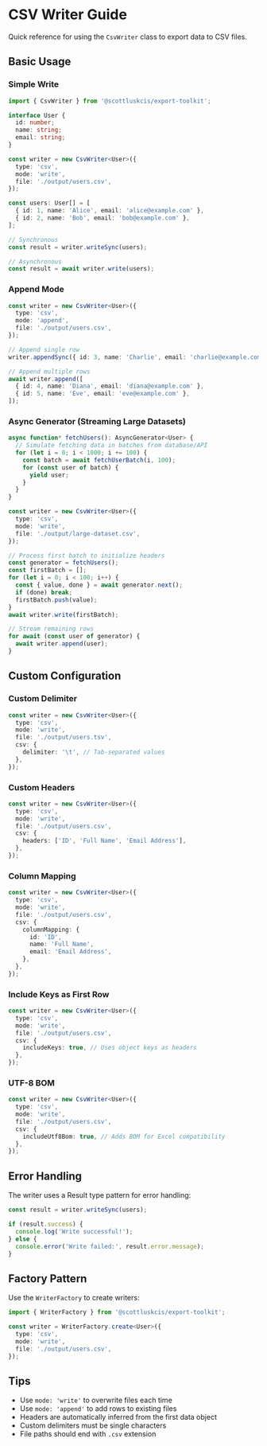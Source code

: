 # CSV Writer Guide

Quick reference for using the `CsvWriter` class to export data to CSV files.

## Basic Usage

### Simple Write

```typescript
import { CsvWriter } from '@scottluskcis/export-toolkit';

interface User {
  id: number;
  name: string;
  email: string;
}

const writer = new CsvWriter<User>({
  type: 'csv',
  mode: 'write',
  file: './output/users.csv',
});

const users: User[] = [
  { id: 1, name: 'Alice', email: 'alice@example.com' },
  { id: 2, name: 'Bob', email: 'bob@example.com' },
];

// Synchronous
const result = writer.writeSync(users);

// Asynchronous
const result = await writer.write(users);
```

### Append Mode

```typescript
const writer = new CsvWriter<User>({
  type: 'csv',
  mode: 'append',
  file: './output/users.csv',
});

// Append single row
writer.appendSync({ id: 3, name: 'Charlie', email: 'charlie@example.com' });

// Append multiple rows
await writer.append([
  { id: 4, name: 'Diana', email: 'diana@example.com' },
  { id: 5, name: 'Eve', email: 'eve@example.com' },
]);
```

### Async Generator (Streaming Large Datasets)

```typescript
async function* fetchUsers(): AsyncGenerator<User> {
  // Simulate fetching data in batches from database/API
  for (let i = 0; i < 1000; i += 100) {
    const batch = await fetchUserBatch(i, 100);
    for (const user of batch) {
      yield user;
    }
  }
}

const writer = new CsvWriter<User>({
  type: 'csv',
  mode: 'write',
  file: './output/large-dataset.csv',
});

// Process first batch to initialize headers
const generator = fetchUsers();
const firstBatch = [];
for (let i = 0; i < 100; i++) {
  const { value, done } = await generator.next();
  if (done) break;
  firstBatch.push(value);
}
await writer.write(firstBatch);

// Stream remaining rows
for await (const user of generator) {
  await writer.append(user);
}
```

## Custom Configuration

### Custom Delimiter

```typescript
const writer = new CsvWriter<User>({
  type: 'csv',
  mode: 'write',
  file: './output/users.tsv',
  csv: {
    delimiter: '\t', // Tab-separated values
  },
});
```

### Custom Headers

```typescript
const writer = new CsvWriter<User>({
  type: 'csv',
  mode: 'write',
  file: './output/users.csv',
  csv: {
    headers: ['ID', 'Full Name', 'Email Address'],
  },
});
```

### Column Mapping

```typescript
const writer = new CsvWriter<User>({
  type: 'csv',
  mode: 'write',
  file: './output/users.csv',
  csv: {
    columnMapping: {
      id: 'ID',
      name: 'Full Name',
      email: 'Email Address',
    },
  },
});
```

### Include Keys as First Row

```typescript
const writer = new CsvWriter<User>({
  type: 'csv',
  mode: 'write',
  file: './output/users.csv',
  csv: {
    includeKeys: true, // Uses object keys as headers
  },
});
```

### UTF-8 BOM

```typescript
const writer = new CsvWriter<User>({
  type: 'csv',
  mode: 'write',
  file: './output/users.csv',
  csv: {
    includeUtf8Bom: true, // Adds BOM for Excel compatibility
  },
});
```

## Error Handling

The writer uses a Result type pattern for error handling:

```typescript
const result = writer.writeSync(users);

if (result.success) {
  console.log('Write successful!');
} else {
  console.error('Write failed:', result.error.message);
}
```

## Factory Pattern

Use the `WriterFactory` to create writers:

```typescript
import { WriterFactory } from '@scottluskcis/export-toolkit';

const writer = WriterFactory.create<User>({
  type: 'csv',
  mode: 'write',
  file: './output/users.csv',
});
```

## Tips

- Use `mode: 'write'` to overwrite files each time
- Use `mode: 'append'` to add rows to existing files
- Headers are automatically inferred from the first data object
- Custom delimiters must be single characters
- File paths should end with `.csv` extension
